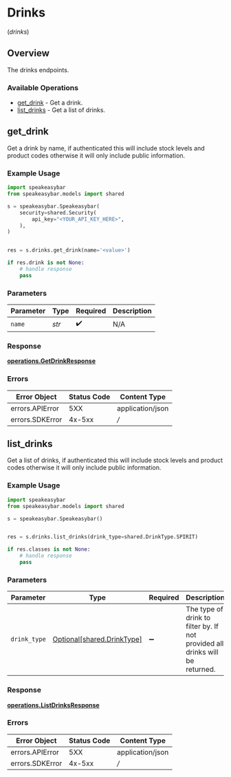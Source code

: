 # Drinks
(*drinks*)

## Overview

The drinks endpoints.

### Available Operations

* [get_drink](#get_drink) - Get a drink.
* [list_drinks](#list_drinks) - Get a list of drinks.

## get_drink

Get a drink by name, if authenticated this will include stock levels and product codes otherwise it will only include public information.

### Example Usage

```python
import speakeasybar
from speakeasybar.models import shared

s = speakeasybar.Speakeasybar(
    security=shared.Security(
        api_key="<YOUR_API_KEY_HERE>",
    ),
)


res = s.drinks.get_drink(name='<value>')

if res.drink is not None:
    # handle response
    pass

```

### Parameters

| Parameter          | Type               | Required           | Description        |
| ------------------ | ------------------ | ------------------ | ------------------ |
| `name`             | *str*              | :heavy_check_mark: | N/A                |


### Response

**[operations.GetDrinkResponse](../../models/operations/getdrinkresponse.md)**
### Errors

| Error Object     | Status Code      | Content Type     |
| ---------------- | ---------------- | ---------------- |
| errors.APIError  | 5XX              | application/json |
| errors.SDKError  | 4x-5xx           | */*              |

## list_drinks

Get a list of drinks, if authenticated this will include stock levels and product codes otherwise it will only include public information.

### Example Usage

```python
import speakeasybar
from speakeasybar.models import shared

s = speakeasybar.Speakeasybar()


res = s.drinks.list_drinks(drink_type=shared.DrinkType.SPIRIT)

if res.classes is not None:
    # handle response
    pass

```

### Parameters

| Parameter                                                                    | Type                                                                         | Required                                                                     | Description                                                                  |
| ---------------------------------------------------------------------------- | ---------------------------------------------------------------------------- | ---------------------------------------------------------------------------- | ---------------------------------------------------------------------------- |
| `drink_type`                                                                 | [Optional[shared.DrinkType]](../../models/shared/drinktype.md)               | :heavy_minus_sign:                                                           | The type of drink to filter by. If not provided all drinks will be returned. |


### Response

**[operations.ListDrinksResponse](../../models/operations/listdrinksresponse.md)**
### Errors

| Error Object     | Status Code      | Content Type     |
| ---------------- | ---------------- | ---------------- |
| errors.APIError  | 5XX              | application/json |
| errors.SDKError  | 4x-5xx           | */*              |
